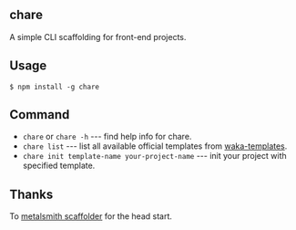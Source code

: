 ## chare

A simple CLI scaffolding for front-end projects.

## Usage

```
$ npm install -g chare
```

## Command

* `chare` or `chare -h` --- find help info for chare.
* `chare list` --- list all available official templates from [waka-templates](https://github.com/waka-templates).
* `chare init template-name your-project-name` --- init your project with specified template.

## Thanks
To [metalsmith scaffolder](https://github.com/metalsmith/metalsmith/blob/master/examples/project-scaffolder) for the head start.